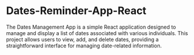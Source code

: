 # Dates-Reminder-App-React
The Dates Management App is a simple React application designed to manage and display a list of dates associated with various individuals. This project allows users to view, add, and delete dates, providing a straightforward interface for managing date-related information.
